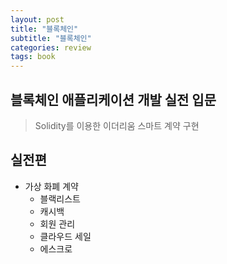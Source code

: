 ```yaml
---
layout: post
title: "블록체인"
subtitle: "블록체인"
categories: review
tags: book
---
```


블록체인 애플리케이션 개발 실전 입문
---------------------------------

> Solidity를 이용한 이더리움 스마트 계약 구현 

## 실전편 

* 가상 화폐 계약
  + 블랙리스트
  + 캐시백
  + 회원 관리
  + 클라우드 세일
  + 에스크로

  